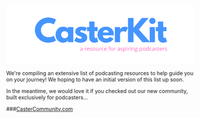 ![CasterKit](./assets/CasterKit.png "CasterKit")

We're compiling an extensive list of podcasting resources to help guide you on your journey! We hoping to have an initial version of this list up soon.

In the meantime, we would love it if you checked out our new community, built exclusively for podcasters...

###[CasterCommunity.com](https://castercommunity.com)

